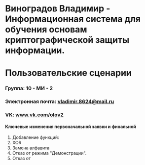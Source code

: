 Виноградов Владимир - Информационная система для обучения основам криптографической защиты информации.
==================================
Пользовательские сценарии
==================================

### Группа: 10 - МИ - 2

### Электронная почта: vladimir.8624@mail.ru

### VK: www.vk.com/olov2

#### Ключевые изменения первоначальной заявки и финальной

1. Добавление функций:
  1. XOR
  2. Замена алфавита
2. Отказ от режима "Демонстрации".
3. Отказ от 
